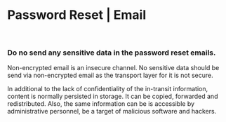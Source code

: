 # Password Reset | Email
<br>

### Do no send any sensitive data in the password reset emails.

Non-encrypted email is an insecure channel. No sensitive data should be send via non-encrypted email as the transport layer for it is not secure.

In additional to the lack of confidentiality of the in-transit information, content is normally persisted in storage. It can be copied, forwarded and redistributed. Also, the same information can be is accessible by administrative personnel, be a target of malicious software and hackers.
<br>

